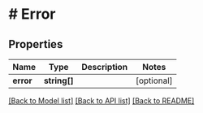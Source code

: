 # # Error

## Properties

| Name      | Type         | Description | Notes      |
| --------- | ------------ | ----------- | ---------- |
| **error** | **string[]** |             | [optional] |

[[Back to Model list]](../../README.md#models)
[[Back to API list]](../../README.md#endpoints)
[[Back to README]](../../README.md)
